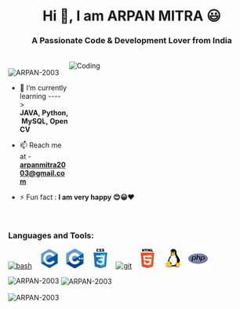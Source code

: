 <h1 align="center">Hi 👋, I am ARPAN MITRA 😃</h1>
<h3 align="center">A Passionate Code & Development Lover from India</h3>
<br>
<img align="right" src="https://github.com/ARPAN-2003/Arpan...Mitra/assets/143787747/95c5b4be-c356-4840-8b8f-874ef8d37d50" alt="Coding" height="250" width="380" />

<p align="left"> <img src="https://komarev.com/ghpvc/?username=ARPAN-2003&label=Profile%20views&color=0e75b6&style=flat" alt="ARPAN-2003" /> </p>

- 🌱 I’m currently learning ----> **JAVA,&nbsp;Python,&nbsp;MySQL,&nbsp;OpenCV**

- 📫 Reach me at - **arpanmitra2003@gmail.com**

- ⚡ Fun fact : **I am very happy 😊😀❤️**

<!-- <h3 align="left">Connect with me:</h3>
<p align="left">
</p> -->
<br>
<h3 align="left">Languages and Tools:</h3> 
<p align="left">
  <a href="https://www.gnu.org/software/bash/" target="_blank" rel="noreferrer"> <img src="https://www.vectorlogo.zone/logos/gnu_bash/gnu_bash-icon.svg" alt="bash" width="40" height="40"/></a>&nbsp;&nbsp;&nbsp;
  <a href="https://www.cprogramming.com/" target="_blank" rel="noreferrer"> <img src="https://raw.githubusercontent.com/devicons/devicon/master/icons/c/c-original.svg" alt="c" width="40" height="40"/></a>&nbsp;&nbsp;
  <a href="https://www.w3schools.com/cpp/" target="_blank" rel="noreferrer"> <img src="https://raw.githubusercontent.com/devicons/devicon/master/icons/cplusplus/cplusplus-original.svg" alt="cplusplus" width="40" height="40"/></a>&nbsp;&nbsp;
  <a href="https://www.w3schools.com/css/" target="_blank" rel="noreferrer"> <img src="https://raw.githubusercontent.com/devicons/devicon/master/icons/css3/css3-original-wordmark.svg" alt="css3" width="40" height="40"/></a>&nbsp;&nbsp;
  <a href="https://git-scm.com/" target="_blank" rel="noreferrer"> <img src="https://www.vectorlogo.zone/logos/git-scm/git-scm-icon.svg" alt="git" width="40" height="40"/></a>&nbsp;&nbsp;
  <a href="https://www.w3.org/html/" target="_blank" rel="noreferrer"> <img src="https://raw.githubusercontent.com/devicons/devicon/master/icons/html5/html5-original-wordmark.svg" alt="html5" width="40" height="40"/></a>&nbsp;&nbsp;
  <a href="https://www.linux.org/" target="_blank" rel="noreferrer"> <img src="https://raw.githubusercontent.com/devicons/devicon/master/icons/linux/linux-original.svg" alt="linux" width="40" height="40"/></a>&nbsp;&nbsp;
  <a href="https://www.php.net" target="_blank" rel="noreferrer"> <img src="https://raw.githubusercontent.com/devicons/devicon/master/icons/php/php-original.svg" alt="php" width="40" height="40"/></a> </p>

<p><img align="left" src="https://github-readme-stats.vercel.app/api/top-langs?username=ARPAN-2003&show_icons=true&locale=en&layout=compact" alt="ARPAN-2003" /></p>

<p>&nbsp;<img align="center" src="https://github-readme-stats.vercel.app/api?username=ARPAN-2003&show_icons=true&locale=en" alt="ARPAN-2003" /></p>

<p><img align="center" src="https://github-readme-streak-stats.herokuapp.com/?user=ARPAN-2003&" alt="ARPAN-2003" /></p>
